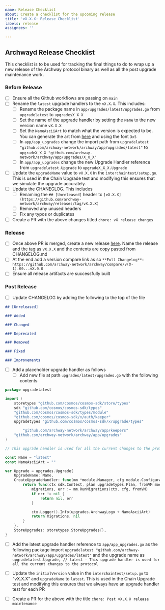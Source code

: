 ```yaml
---
name: Release Checklist
about: Create a checklist for the upcoming release
title: 'vX.X.X: Release Checklist'
labels: release
assignees: ''

---
```

## Archwayd Release Checklist

This checklist is to be used for tracking the final things to do to wrap up a new release of the Archway protocol binary as well as all the post upgrade maintenance work.

### Before Release
- [ ] Ensure all the Github workflows are passing on `main`
- [ ] Rename the `latest` upgrade handlers to the `vX.X.X`. This includes:
   - [ ] Rename the package name in `app/upgrades/latest/upgrades.go` from `upgradelatest` to `upgradesX_X_X`
   - [ ] Set the name of the upgrade handler by setting the `Name` to the new version name `vX.X.X`
   - [ ] Set the `NameAsciiArt` to match what the version is expected to be. You can generate the art from [here](https://ascii-generator.site/t/) and using the font `3x5`
   - [ ] In `app/app_upgrades` change the import path from `upgradelatest "github.com/archway-network/archway/app/upgrades/latest"` to `upgradeX_X_X "github.com/archway-network/archway/app/upgrades/X_X_X"`
   - [ ]  In `app/app_upgrades` change the new Upgrade Handler reference from `upgradelatest.Upgrade` to `upgradeX_X_X.Upgrade`
- [ ] Update the `upgradeName` value to `vX.X.X` in the `interchaintest/setup.go`. This is used in the Chain Upgrade test and modifying this ensures that we simulate the upgrade accurately.  
- [ ] Update the CHANEGLOG. This includes
   - [ ] Renaming the `## [Unreleased]` header to `[vX.X.X](https://github.com/archway-network/archway/releases/tag/vX.X.X)`
   - [ ] Removed any unused headers
   - [ ] Fix any typos or duplicates
- [ ] Create a PR with the above changes titled `chore: vX release changes`

### Release
- [ ] Once above PR is merged, create a new release [here](https://github.com/archway-network/archway/releases/new). Name the release and the tag as `vX.X.X` and the contents are copy pasted from CHANGELOG.md
- [ ] At the end add a version compare link as so `**Full Changelog**: https://github.com/archway-network/archway/compare/v(X-1).00...vX.0.0`
- [ ] Ensure all release artifacts are successfully built

### Post Release
- [ ] Update CHANGELOG by adding the following to the top of the file
```markdown
## [Unreleased]

### Added

### Changed

### Deprecated

### Removed

### Fixed

### Improvements
```
- [ ] Add a placeholder upgrade handler as follows
  - [ ] Add new file at path `upgrades/latest/upgrades.go` with the following contents
```go
package upgradelatest

import (
	storetypes "github.com/cosmos/cosmos-sdk/store/types"
	sdk "github.com/cosmos/cosmos-sdk/types"
	"github.com/cosmos/cosmos-sdk/types/module"
	"github.com/cosmos/cosmos-sdk/x/auth/keeper"
	upgradetypes "github.com/cosmos/cosmos-sdk/x/upgrade/types"

        "github.com/archway-network/archway/app/keepers"
	"github.com/archway-network/archway/app/upgrades"
)

// This upgrade handler is used for all the current changes to the protocol

const Name = "latest"
const NameAsciiArt = ""

var Upgrade = upgrades.Upgrade{
	UpgradeName: Name,
	CreateUpgradeHandler: func(mm *module.Manager, cfg module.Configurator, keepers keepers.ArchwayKeepers) upgradetypes.UpgradeHandler {
		return func(ctx sdk.Context, plan upgradetypes.Plan, fromVM module.VersionMap) (module.VersionMap, error) {
			migrations, err := mm.RunMigrations(ctx, cfg, fromVM)
			if err != nil {
				return nil, err
			}

			ctx.Logger().Info(upgrades.ArchwayLogo + NameAsciiArt)
			return migrations, nil
		}
	},
	StoreUpgrades: storetypes.StoreUpgrades{},
} 
```
  - [ ] Add the latest upgrade handler reference to `app/app_upgrades.go` as the following package import `upgradelatest "github.com/archway-network/archway/app/upgrades/latest"` and the upgrade name as `upgradelatest.Upgrade, // latest - This upgrade handler is used for all the current changes to the protocol`
- [ ] Update the `initialVersion` value in the `interchaintest/setup.go` to "vX.X.X" and `upgradeName` to `latest`. This is used in the Chain Upgrade test and modifying this ensures that we always have an upgrade handler test for each PR
- [ ] Create a PR for the above with the title `chore: Post vX.X.X release maintenance`


